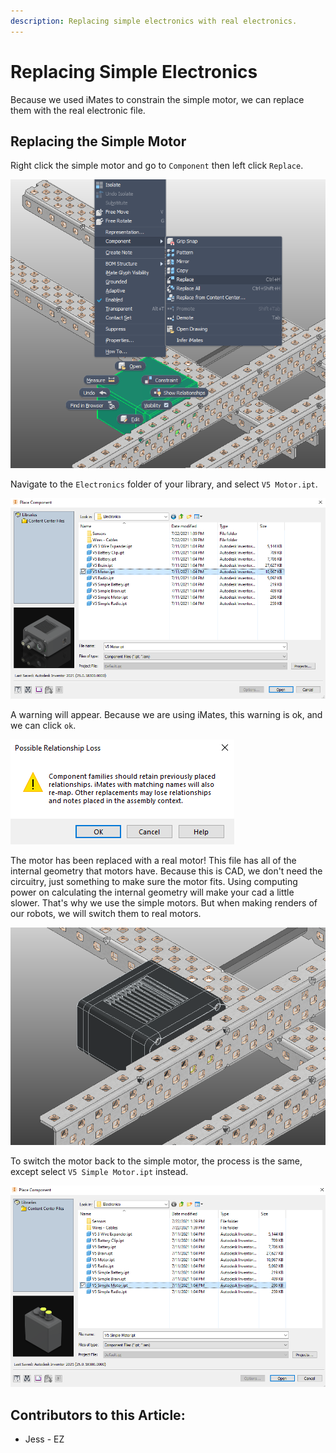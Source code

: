 ```yaml
---
description: Replacing simple electronics with real electronics.
---
```


# Replacing Simple Electronics

Because we used iMates to constrain the simple motor, we can replace them with the real electronic file.  

## Replacing the Simple Motor

Right click the simple motor and go to `Component` then left click `Replace`.

![Right Click Menu](<../../../.gitbook/assets/image (176).png>)

Navigate to the `Electronics` folder of your library, and select `V5 Motor.ipt`.

![Electronics Folder](<../../../.gitbook/assets/image (177).png>)

A warning will appear.  Because we are using iMates, this warning is ok, and we can click `ok`. 

![Replace Component Warning](<../../../.gitbook/assets/image (178).png>)

The motor has been replaced with a real motor!  This file has all of the internal geometry that motors have.  Because this is CAD, we don't need the circuitry, just something to make sure the motor fits.  Using computing power on calculating the internal geometry will make your cad a little slower.  That's why we use the simple motors.  But when making renders of our robots, we will switch them to real motors. 

![Real V5 Motor](<../../../.gitbook/assets/image (183).png>)

To switch the motor back to the simple motor, the process is the same, except select `V5 Simple Motor.ipt` instead. 

![Electronics Folder](<../../../.gitbook/assets/image (180).png>)



## Contributors to this Article:

* Jess - EZ
